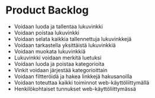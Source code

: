 # Product Backlog

- Voidaan luoda ja tallentaa lukuvinkki
- Voidaan poistaa lukuvinkki
- Voidaan selata kaikkia tallennettuja lukuvinkkejä
- Voidaan tarkastella yksittäistä lukuvinkkiä
- Voidaan muokata lukuvinkkiä
- Lukuvinkki voidaan merkitä luetuksi
- Voidaan luoda ja poistaa kategorioita
- Vinkit voidaan järjestää kategorioittain
- Voidaan filtteröidä ja hakea linkkejä hakusanoilla
- Voidaan toteuttaa kaikki toiminnot web-käyttöliittymällä
- Henkilökohtaiset tunnukset web-käyttöliittymässä
